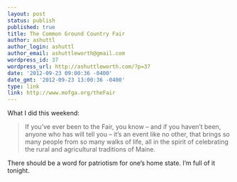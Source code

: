 ```yaml
---
layout: post
status: publish
published: true
title: The Common Ground Country Fair
author: ashuttl
author_login: ashuttl
author_email: ashuttleworth@gmail.com
wordpress_id: 37
wordpress_url: http://ashuttleworth.com/?p=37
date: '2012-09-23 09:00:36 -0400'
date_gmt: '2012-09-23 13:00:36 -0400'
type: link
link: http://www.mofga.org/theFair
---
```

What I did this weekend:

> If you’ve ever been to the Fair, you know &ndash; and if you haven’t been, anyone who has will tell you &ndash; it’s an event like no other, that brings so many people from so many walks of life, all in the spirit of celebrating the rural and agricultural traditions of Maine.

There should be a word for patriotism for one’s home state. I’m full of it tonight.

